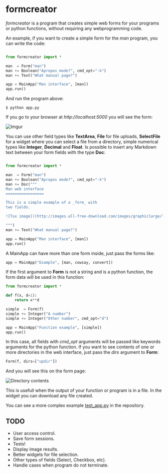 formcreator
===========

_formcreator_ is a program that creates simple web forms for
your programs or python functions, without requiring any 
webprogramming code.

An example, if you want to create a simple form for
the _man_ program, you can write the code:

```python

from formcreator import *

man  = Form("man")
man += Boolean("Apropos mode?", cmd_opt="-k")
man += Text("What manual page?")

app = MainApp("Man interface", [man])
app.run()
```

And run the program above:

```
$ python app.py
```

If you go to your browser at _http://localhost:5000_ you will
see the form:

![Imgur](http://i.imgur.com/CT6lZQp.png)

You can use other field types like __TextArea__, __File__ for file uploads, 
__SelectFile__ for a widget where you can select a file from a directory,
simple numerical types like __Integer__, __Decimal__ and __Float__. Is possible
to insert any Markdown text between your form fields with the type __Doc__:

```python

from formcreator import *

man  = Form("man")
man += Boolean("Apropos mode?", cmd_opt="-k")
man += Doc("""
Man web interface
=================

This is a simple example of a _form_ with
two fields. 

![Tux image])(http://images.all-free-download.com/images/graphiclarge/linux_tux_1_107532.jpg)

""")
man += Text("What manual page?")

app = MainApp("Man interface", [man])
app.run()
```

A MainApp can have more than one form inside, just pass the forms like:

```python
app = MainApp("Example", [man, cowsay, convert])
```

If the first argument to __Form__ is not a string and is a python function,
the form data will be used in this function:

```python
from formcreator import *

def f(x, d=1):
	return x**d

simple  = Form(f)
simple += Integer("A number")
simple += Integer("Other number", cmd_opt="d")

app = MainApp("Function example", [simple])
app.run()
```

In this case, all fields with _cmd_opt_ arguments will be passed
like keywords arguments for the python function.
If you want to see contents of one or more directories in the web interface, 
just pass the _dirs_ argument to __Form__:

```python
Form(f, dirs=["updir"])
```

And you will see this on the form page:

![Directory contents](http://i.imgur.com/KkPrU6d.png)

This is usefull when the output of your function or program is in a file. In the 
widget you can download any file created.

You can see a more complex example [test_app.py](https://github.com/aivuk/formcreator/blob/master/test_app.py) in the repository.

TODO
-----

* User access control.
* Save form sessions.
* Tests!
* Display image results.
* Better widgets for file selection.
* Other types of fields (Select, Checkbox, etc).
* Handle cases when program do not terminate. 
